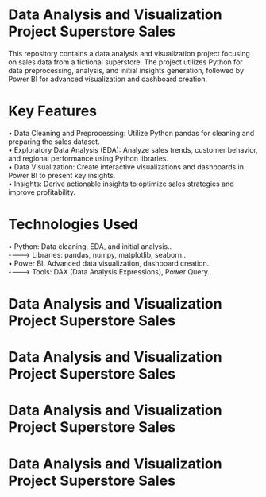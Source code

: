 # Data Analysis and Visualization Project Superstore Sales
This repository contains a data analysis and visualization project focusing on sales data from a fictional superstore. The project utilizes Python for data preprocessing, analysis, and initial insights generation, followed by Power BI for advanced visualization and dashboard creation.

# Key Features
• Data Cleaning and Preprocessing: Utilize Python pandas for cleaning and preparing the sales dataset.<br />
• Exploratory Data Analysis (EDA): Analyze sales trends, customer behavior, and regional performance using Python libraries.<br />
• Data Visualization: Create interactive visualizations and dashboards in Power BI to present key insights.<br />
• Insights: Derive actionable insights to optimize sales strategies and improve profitability.<br />

# Technologies Used
• Python: Data cleaning, EDA, and initial analysis..<br />
----> Libraries: pandas, numpy, matplotlib, seaborn..<br />
• Power BI: Advanced data visualization, dashboard creation..<br />
----> Tools: DAX (Data Analysis Expressions), Power Query..<br />

# Data Analysis and Visualization Project Superstore Sales

# Data Analysis and Visualization Project Superstore Sales
# Data Analysis and Visualization Project Superstore Sales
# Data Analysis and Visualization Project Superstore Sales

